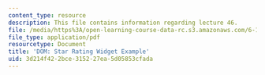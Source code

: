 ```yaml
---
content_type: resource
description: This file contains information regarding lecture 46.
file: /media/https%3A/open-learning-course-data-rc.s3.amazonaws.com/6-170-software-studio-spring-2013/3d214f422bce315227ea5d05853cfada_MIT6_170S13_46-dom-stars.pdf
file_type: application/pdf
resourcetype: Document
title: 'DOM: Star Rating Widget Example'
uid: 3d214f42-2bce-3152-27ea-5d05853cfada
---
```

